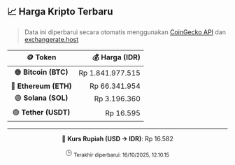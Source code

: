 

<!-- HARGA_KRIPTO -->
## 📈 Harga Kripto Terbaru

> Data ini diperbarui secara otomatis menggunakan [CoinGecko API](https://www.coingecko.com/) dan [exchangerate.host](https://exchangerate.host/)

<div align="center">

| 🪙 Token | 💰 Harga (IDR) |
|:------:|---------------:|
| 🟠 **Bitcoin (BTC)**   | Rp 1.841.977.515 |
| 🔵 **Ethereum (ETH)**  | Rp 66.341.954 |
| 🟣 **Solana (SOL)**    | Rp 3.196.360 |
| 🟢 **Tether (USDT)**   | Rp 16.595 |

---

💱 **Kurs Rupiah (USD → IDR)**: Rp 16.582

🕒 <sub>Terakhir diperbarui: 16/10/2025, 12.10.15</sub>

</div>
<!-- /HARGA_KRIPTO -->